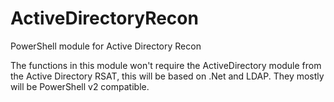 # ActiveDirectoryRecon
PowerShell module for Active Directory Recon

The functions in this module won't require the ActiveDirectory module from the Active Directory RSAT, this will be based on .Net and LDAP. They mostly will be PowerShell v2 compatible.
